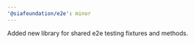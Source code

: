 ```yaml
---
'@siafoundation/e2e': minor
---
```


Added new library for shared e2e testing fixtures and methods.
